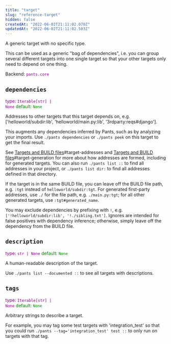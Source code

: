 ```yaml
---
title: "target"
slug: "reference-target"
hidden: false
createdAt: "2022-06-02T21:11:02.070Z"
updatedAt: "2022-06-02T21:11:02.503Z"
---
```

A generic target with no specific type.

This can be used as a generic "bag of dependencies", i.e. you can group several different targets into one single target so that your other targets only need to depend on one thing.

Backend: <span style="color: purple"><code>pants.core</code></span>

## <code>dependencies</code>

<span style="color: purple">type: <code>Iterable[str] | None</code></span>
<span style="color: green">default: <code>None</code></span>

Addresses to other targets that this target depends on, e.g. ['helloworld/subdir:lib', 'helloworld/main.py:lib', '3rdparty:reqs#django'].

This augments any dependencies inferred by Pants, such as by analyzing your imports. Use `./pants dependencies` or `./pants peek` on this target to get the final result.

See [Targets and BUILD files](doc:targets)#target-addresses and [Targets and BUILD files](doc:targets)#target-generation for more about how addresses are formed, including for generated targets. You can also run `./pants list ::` to find all addresses in your project, or `./pants list dir:` to find all addresses defined in that directory.

If the target is in the same BUILD file, you can leave off the BUILD file path, e.g. `:tgt` instead of `helloworld/subdir:tgt`. For generated first-party addresses, use `./` for the file path, e.g. `./main.py:tgt`; for all other generated targets, use `:tgt#generated_name`.

You may exclude dependencies by prefixing with `!`, e.g. `['!helloworld/subdir:lib', '!./sibling.txt']`. Ignores are intended for false positives with dependency inference; otherwise, simply leave off the dependency from the BUILD file.

## <code>description</code>

<span style="color: purple">type: <code>str | None</code></span>
<span style="color: green">default: <code>None</code></span>

A human-readable description of the target.

Use `./pants list --documented ::` to see all targets with descriptions.

## <code>tags</code>

<span style="color: purple">type: <code>Iterable[str] | None</code></span>
<span style="color: green">default: <code>None</code></span>

Arbitrary strings to describe a target.

For example, you may tag some test targets with 'integration_test' so that you could run `./pants --tag='integration_test' test ::` to only run on targets with that tag.